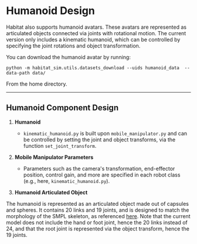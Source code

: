 Humanoid Design
==============================

Habitat also supports humanoid avatars. These avatars are represented as articulated objects connected via joints with rotational motion. The current version only includes a kinematic humanoid, which can be controlled by specifying the joint rotations and object transformation.

You can download the humanoid avatar by running:

```
python -m habitat_sim.utils.datasets_download --uids humanoid_data  --data-path data/
```

From the home directory.

---

## Humanoid Component Design

1. **Humanoid**
    - `kinematic_humanoid.py` is built upon `mobile_manipulator.py` and can be controlled by setting the joint and object transforms, via the function `set_joint_transform`.

1. **Mobile Manipulator Parameters**
    - Parameters such as the camera's transformation, end-effector position, control gain, and more are specified in each robot class (e.g., here, `kinematic_humanoid.py`).

1. **Humanoid Articulated Object**

The humanoid is represented as an articulated object made out of capsules and spheres. It contains 20 links and 19 joints, and is designed to match the morphology of the SMPL skeleton, as referenced [here](https://files.is.tue.mpg.de/black/talks/SMPL-made-simple-FAQs.pdf). Note that the current model does not include the hand or foot joint, hence the 20 links instead of 24, and that the root joint is represented via the object transform, hence the 19 joints.
